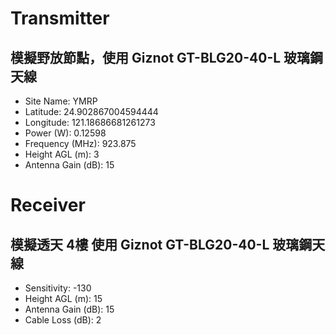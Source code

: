 
# Transmitter

## 模擬野放節點，使用 Giznot GT-BLG20-40-L 玻璃鋼天線

- Site Name: YMRP
- Latitude: 24.902867004594444
- Longitude: 121.18686681261273
- Power (W): 0.12598
- Frequency (MHz): 923.875
- Height AGL (m): 3
- Antenna Gain (dB): 15

# Receiver

## 模擬透天 4樓 使用 Giznot GT-BLG20-40-L 玻璃鋼天線

- Sensitivity: -130
- Height AGL (m): 15
- Antenna Gain (dB): 15
- Cable Loss (dB): 2
